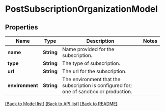 # PostSubscriptionOrganizationModel

## Properties
Name | Type | Description | Notes
------------ | ------------- | ------------- | -------------
**name** | **String** | Name provided for the subscription. | 
**type** | **String** | The type of subscription. | 
**url** | **String** | The url for the subscription. | 
**environment** | **String** | The environment that the subscription is configured for; one of sandbox or production. | 

[[Back to Model list]](../README.md#documentation-for-models) [[Back to API list]](../README.md#documentation-for-api-endpoints) [[Back to README]](../README.md)


